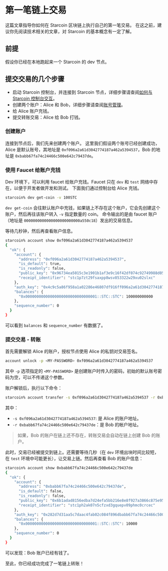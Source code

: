 # 第一笔链上交易

这篇文章指导你如何在 Starcoin 区块链上执行自己的第一笔交易。
在这之前，建议你先阅读技术相关的文章，对 Starcoin 的基本概念有一定了解。

## 前提

假设你已经在本地跑起来一个 Starcoin 的 dev 节点。

## 提交交易的几个步骤

- 启动 Starcoin 控制台，并连接到 Starcoin 节点，详细步骤请查阅[如何与 Starcoin 控制台交互](../02-setup/02-starcoin-console.md)。
- 创建两个账户：Alice 和 Bob，详细步骤请查阅[账号管理](./01-account-manage.md)。
- 给 Alice 账户充钱。
- 提交转账交易：Alice 给 Bob 打钱。

### 创建账户

连接到节点后，我们先来创建两个账户。
这里我们假设两个账号已经创建成功，Alice 是默认账号，其地址是 `0xf096a2a61d3042774187a462a5394537`，Bob 的地址是 `0xbabb67fa74c24466c500e642c79437de`。

### 使用 Faucet 给账户充钱

Dev 环境下，可以利用 faucet 给账户充钱。Faucet 只在 `dev` 和 `test` 网络中存在，以便于开发者做开发和测试。
下面我们通过控制台给 Alice 充钱。

``` bash
starcoin% dev get-coin -v 100STC
```

`dev get-coin` 会往默认账户中充钱，如果链上不存在这个账户，它会先创建这个账户，然后再往该账户转入 `-v` 指定数量的 coin。
命令输出的是由 faucet 账户（地址是 `0000000000000000000000000a550c18`）发出的交易信息。

等待几秒钟，然后再查看账户信息。

```bash
starcoin% account show 0xf096a2a61d3042774187a462a5394537
{
  "ok": {
    "account": {
      "address": "0xf096a2a61d3042774187a462a5394537",
      "is_default": true,
      "is_readonly": false,
      "public_key": "0x96734ea5015c3e1901b1af3e9c16f42df074c92749988d0563be3f5df65c2da6",
      "receipt_identifier": "stc1p7zt29fsaxpp8wsv853322w29xu02slxc"
    },
    "auth_key": "0x4c9c5a86f958a1a02286e46807df916ff096a2a61d3042774187a462a5394537",
    "balances": {
      "0x00000000000000000000000000000001::STC::STC": 100000000000
    },
    "sequence_number": 0
  }
}
```

可以看到 `balances` 和 `sequence_number` 有数据了。

### 提交交易 - 转账

首先需要解锁 Alice 的账户，授权节点使用 Alice 的私钥对交易签名。

``` bash
account unlock -p <MY-PASSWORD> 0xf096a2a61d3042774187a462a5394537
```

其中 `-p` 选项指定的 `<MY-PASSWORD>` 是创建账户时传入的密码，初始的默认账号密码为空，可以不传递这个参数。

账户解锁后，执行以下命令：

```bash
starcoin% account transfer -s 0xf096a2a61d3042774187a462a5394537 -r 0xbabb67fa74c24466c500e642c79437de -v 10000 -b
```

其中：

- `-s 0xf096a2a61d3042774187a462a5394537`: 是 Alice 的账户地址。
- `-r 0xbabb67fa74c24466c500e642c79437de`：是 Bob 的帐户地址。

> 如果，Bob 的账户在链上还不存在，转账交易会自动在链上创建 Bob 的账户。


此时，交易已经被提交到链上。还需要等待几秒（在 `dev` 环境出块时间比较短，在 `test` 环境中可能更长），让交易上链。然后再查看 Bob 的账户信息：


``` bash
starcoin% account show 0xbabb67fa74c24466c500e642c79437de
{
  "ok": {
    "account": {
      "address": "0xbabb67fa74c24466c500e642c79437de",
      "is_default": false,
      "is_readonly": false,
      "public_key": "0x6b1adad8156edba7d24efa5bb216e8e8f927a3866c875e95a636e6399ae4ed46",
      "receipt_identifier": "stc1ph2ak07n5cfzxd3gquepv09phmc0crcec"
    },
    "auth_key": "0x282d7d31aa5c7daac4fab02c084f896dbabb67fa74c24466c500e642c79437de",
    "balances": {
      "0x00000000000000000000000000000001::STC::STC": 10000
    },
    "sequence_number": 0
  }
}
```

可以发现：Bob 账户已经有钱了。

至此，你已经成功完成了一笔链上转账！
